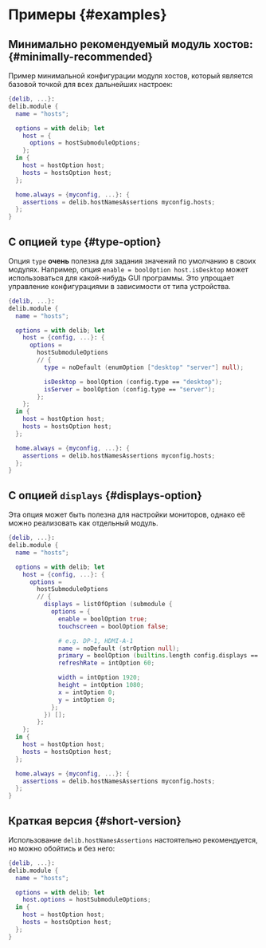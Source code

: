 # Примеры {#examples}

## Минимально рекомендуемый модуль хостов: {#minimally-recommended}
Пример минимальной конфигурации модуля хостов, который является базовой точкой для всех дальнейших настроек:

```nix
{delib, ...}:
delib.module {
  name = "hosts";

  options = with delib; let
    host = {
      options = hostSubmoduleOptions;
    };
  in {
    host = hostOption host;
    hosts = hostsOption host;
  };

  home.always = {myconfig, ...}: {
    assertions = delib.hostNamesAssertions myconfig.hosts;
  };
}
```

## С опцией `type` {#type-option}
Опция `type` **очень** полезна для задания значений по умолчанию в своих модулях. Например, опция `enable = boolOption host.isDesktop` может использоваться для какой-нибудь GUI программы. Это упрощает управление конфигурациями в зависимости от типа устройства.

```nix
{delib, ...}:
delib.module {
  name = "hosts";

  options = with delib; let
    host = {config, ...}: {
      options =
        hostSubmoduleOptions
        // {
          type = noDefault (enumOption ["desktop" "server"] null);

          isDesktop = boolOption (config.type == "desktop");
          isServer = boolOption (config.type == "server");
        };
    };
  in {
    host = hostOption host;
    hosts = hostsOption host;
  };

  home.always = {myconfig, ...}: {
    assertions = delib.hostNamesAssertions myconfig.hosts;
  };
}
```

## С опцией `displays` {#displays-option}
Эта опция может быть полезна для настройки мониторов, однако её можно реализовать как отдельный модуль.

```nix
{delib, ...}:
delib.module {
  name = "hosts";

  options = with delib; let
    host = {config, ...}: {
      options =
        hostSubmoduleOptions
        // {
          displays = listOfOption (submodule {
            options = {
              enable = boolOption true;
              touchscreen = boolOption false;

              # e.g. DP-1, HDMI-A-1
              name = noDefault (strOption null);
              primary = boolOption (builtins.length config.displays == 1);
              refreshRate = intOption 60;

              width = intOption 1920;
              height = intOption 1080;
              x = intOption 0;
              y = intOption 0;
            };
          }) [];
        };
    };
  in {
    host = hostOption host;
    hosts = hostsOption host;
  };

  home.always = {myconfig, ...}: {
    assertions = delib.hostNamesAssertions myconfig.hosts;
  };
}
```

## Краткая версия {#short-version}
Использование `delib.hostNamesAssertions` настоятельно рекомендуется, но можно обойтись и без него:

```nix
{delib, ...}:
delib.module {
  name = "hosts";

  options = with delib; let
    host.options = hostSubmoduleOptions;
  in {
    host = hostOption host;
    hosts = hostsOption host;
  };
}
```
